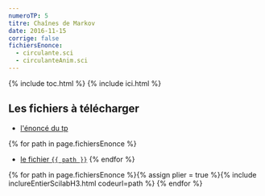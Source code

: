 ```yaml
---
numeroTP: 5
titre: Chaînes de Markov
date: 2016-11-15
corrige: false
fichiersEnonce: 
  - circulante.sci
  - circulanteAnim.sci
---
```


{% include toc.html %}
{% include ici.html %}

## Les fichiers à télécharger

- [l'énoncé du tp](tp5.pdf)

{% for path in page.fichiersEnonce %}
- <a href="{{ path }}" download="{{ path }}">le fichier `{{ path }}`</a>
{% endfor %}

{% for path in page.fichiersEnonce %}{% 
  assign plier = true %}{% 
  include inclureEntierScilabH3.html codeurl=path %}
{% endfor %}

